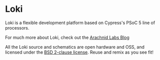 Loki
====

Loki is a flexible development platform based on Cypress's PSoC 5 line of processors.

For much more about Loki, check out the [Arachnid Labs Blog](http://www.arachnidlabs.com/)

All the Loki source and schematics are open hardware and OSS, and licensed under the [BSD 2-clause license](http://opensource.org/licenses/BSD-2-Clause). Reuse and remix as you see fit!